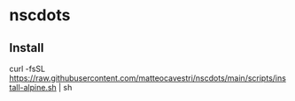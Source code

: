 # nscdots

## Install

curl -fsSL <https://raw.githubusercontent.com/matteocavestri/nscdots/main/scripts/install-alpine.sh> | sh
